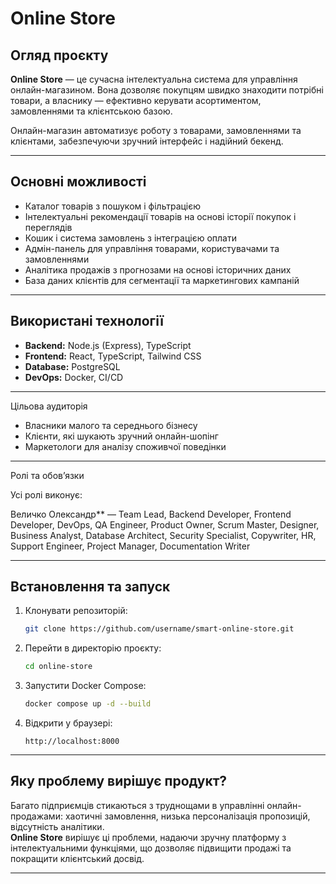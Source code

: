 # Online Store

## Огляд проєкту

**Online Store** — це сучасна інтелектуальна система для управління онлайн-магазином. Вона дозволяє покупцям швидко знаходити потрібні товари, а власнику — ефективно керувати асортиментом, замовленнями та клієнтською базою.

Онлайн-магазин автоматизує роботу з товарами, замовленнями та клієнтами, забезпечуючи зручний інтерфейс і надійний бекенд.

---

## Основні можливості

- Каталог товарів з пошуком і фільтрацією
- Інтелектуальні рекомендації товарів на основі історії покупок і переглядів
- Кошик і система замовлень з інтеграцією оплати
- Адмін-панель для управління товарами, користувачами та замовленнями
- Аналітика продажів з прогнозами на основі історичних даних
- База даних клієнтів для сегментації та маркетингових кампаній

---

## Використані технології

- **Backend:** Node.js (Express), TypeScript
- **Frontend:** React, TypeScript, Tailwind CSS
- **Database:** PostgreSQL
- **DevOps:** Docker, CI/CD

---

Цільова аудиторія

- Власники малого та середнього бізнесу
- Клієнти, які шукають зручний онлайн-шопінг
- Маркетологи для аналізу споживчої поведінки

---

Ролі та обов’язки

Усі ролі виконує:

Величко Олександр** — Team Lead, Backend Developer, Frontend Developer, DevOps, QA Engineer, Product Owner, Scrum Master, Designer, Business Analyst, Database Architect, Security Specialist, Copywriter, HR, Support Engineer, Project Manager, Documentation Writer

---

## Встановлення та запуск

1. Клонувати репозиторій:
   ```bash
   git clone https://github.com/username/smart-online-store.git
   ```
2. Перейти в директорію проєкту:
   ```bash
   cd online-store
   ```
3. Запустити Docker Compose:
   ```bash
   docker compose up -d --build
   ```
4. Відкрити у браузері:
   ```
   http://localhost:8000
   ```

---

## Яку проблему вирішує продукт?

Багато підприємців стикаються з труднощами в управлінні онлайн-продажами: хаотичні замовлення, низька персоналізація пропозицій, відсутність аналітики.  
**Online Store** вирішує ці проблеми, надаючи зручну платформу з інтелектуальними функціями, що дозволяє підвищити продажі та покращити клієнтський досвід.

---

